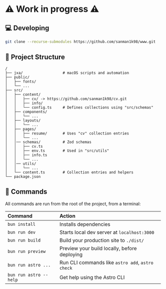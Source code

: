 # ⚠️ Work in progress ⚠️

## 💻 Developing

```sh
git clone --recurse-submodules https://github.com/sanman1k98/www.git
```

## 🚀 Project Structure

```
/
├── jxa/                  # macOS scripts and automation
├── public/
│   ├── fonts/
│   └── ...
├── src/
│   ├── content/
│   │   ├── cv/ -> https://github.com/sanman1k98/cv.git
│   │   ├── info/
│   │   └── config.ts     # Defines collections using "src/schemas"
│   ├── components/
│   │   └── ...
│   ├── layouts/
│   │   └── ...
│   ├── pages/
│   │   ├── resume/       # Uses "cv" collection entries
│   │   └── ...
│   │── schemas/          # Zod schemas
│   │   ├── cv.ts
│   │   ├── env.ts        # Used in "src/utils"
│   │   ├── info.ts
│   │   └── ...
│   │── utils/
│   │   └── ...
│   └── content.ts        # Collection entries and helpers
└── package.json
```

## 🧞 Commands

All commands are run from the root of the project, from a terminal:

| Command                | Action                                           |
| :--------------------- | :----------------------------------------------- |
| `bun install`          | Installs dependencies                            |
| `bun run dev`          | Starts local dev server at `localhost:3000`      |
| `bun run build`        | Build your production site to `./dist/`          |
| `bun run preview`      | Preview your build locally, before deploying     |
| `bun run astro ...`    | Run CLI commands like `astro add`, `astro check` |
| `bun run astro --help` | Get help using the Astro CLI                     |
